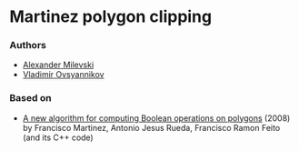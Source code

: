 # Martinez polygon clipping

### Authors

* [Alexander Milevski](https://github.com/w8r/)
* [Vladimir Ovsyannikov](https://github.com/sh1ng/)

### Based on

* [A new algorithm for computing Boolean operations on polygons](http://www.cs.ucr.edu/~vbz/cs230papers/martinez_boolean.pdf) (2008) by Francisco Martinez, Antonio Jesus Rueda, Francisco Ramon Feito (and its C++ code)